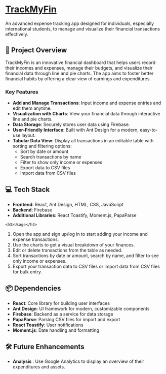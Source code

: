 <h1><a href="https://trackmyfin1.vercel.app/" target="_blank">TrackMyFin</a></h1>
  <p>An advanced expense tracking app designed for individuals, especially international students, to manage and visualize their financial transactions effectively.</p>

  <h2>🚀 Project Overview</h2>
  <p>TrackMyFin is an innovative financial dashboard that helps users record their incomes and expenses, manage their budgets, and visualize their financial data through line and pie charts. The app aims to foster better financial habits by offering a clear view of earnings and expenditures.</p>

  <h3>Key Features</h3>
  <ul>
    <li><strong>Add and Manage Transactions</strong>: Input income and expense entries and edit them anytime.</li>
    <li><strong>Visualization with Charts</strong>: View your financial data through interactive line and pie charts.</li>
    <li><strong>Data Storage</strong>: Securely stores user data using Firebase.</li>
    <li><strong>User-Friendly Interface</strong>: Built with Ant Design for a modern, easy-to-use layout.</li>
    <li><strong>Tabular Data View</strong>: Display all transactions in an editable table with sorting and filtering options:
      <ul>
        <li>Sort by date or amount</li>
        <li>Search transactions by name</li>
        <li>Filter to show only income or expenses</li>
        <li>Export data to CSV files</li>
        <li>Import data from CSV files</li>
      </ul>
    </li>
  </ul>

  <h2>💻 Tech Stack</h2>
  <ul>
    <li><strong>Frontend</strong>: React, Ant Design, HTML, CSS, JavaScript</li>
    <li><strong>Backend</strong>: Firebase</li>
    <li><strong>Additional Libraries</strong>: React Toastify, Moment.js, PapaParse</li>
  </ul>

    <h3>Usage</h3>
  <ol>
    <li>Open the app and sign up/log in to start adding your income and expense transactions.</li>
    <li>Use the charts to get a visual breakdown of your finances.</li>
    <li>Edit or delete transactions from the table as needed.</li>
    <li>Sort transactions by date or amount, search by name, and filter to see only income or expenses.</li>
    <li>Export your transaction data to CSV files or import data from CSV files for bulk entry.</li>
  </ol>

  <h2>📦 Dependencies</h2>
  <ul>
    <li><strong>React</strong>: Core library for building user interfaces</li>
    <li><strong>Ant Design</strong>: UI framework for modern, customizable components</li>
    <li><strong>Firebase</strong>: Backend as a service for data storage</li>
    <li><strong>PapaParse</strong>: Parsing CSV files for import and export</li>
    <li><strong>React Toastify</strong>: User notifications</li>
    <li><strong>Moment.js</strong>: Date handling and formatting</li>
  </ul>

  <h2>🛠 Future Enhancements</h2>
  <ul>
    <li><strong>Analysis </strong>: Use Google Analytics to display an overview of their expenditures and assets.</li>
  </ul>

</body>

